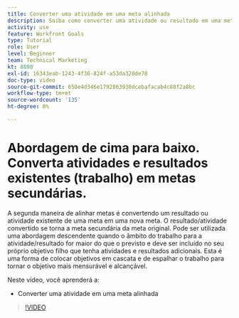 ```yaml
---
title: Converter uma atividade em uma meta alinhada
description: Saiba como converter uma atividade ou resultado em uma meta alinhada no [!DNL Metas].
activity: use
feature: Workfront Goals
type: Tutorial
role: User
level: Beginner
team: Technical Marketing
kt: 8898
exl-id: 16343eab-1243-4f36-824f-a53da328de78
doc-type: video
source-git-commit: 650e4d346e1792863930dcebafacab4c88f2a8bc
workflow-type: tm+mt
source-wordcount: '135'
ht-degree: 0%

---
```


# Abordagem de cima para baixo. Converta atividades e resultados existentes (trabalho) em metas secundárias.

A segunda maneira de alinhar metas é convertendo um resultado ou atividade existente de uma meta em uma nova meta. O resultado/atividade convertido se torna a meta secundária da meta original. Pode ser utilizada uma abordagem descendente quando o âmbito do trabalho para a atividade/resultado for maior do que o previsto e deve ser incluído no seu próprio objetivo filho que tenha atividades e resultados adicionais. Esta é uma forma de colocar objetivos em cascata e de espalhar o trabalho para tornar o objetivo mais mensurável e alcançável.

Neste vídeo, você aprenderá a:

* Converter uma atividade em uma meta alinhada

>[!VIDEO](https://video.tv.adobe.com/v/335192/?quality=12&learn=on)
